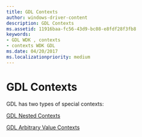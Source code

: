 ```yaml
---
title: GDL Contexts
author: windows-driver-content
description: GDL Contexts
ms.assetid: 11916baa-fc56-43d9-bc08-e8fdf28f3fb8
keywords:
- GDL WDK , contexts
- contexts WDK GDL
ms.date: 04/20/2017
ms.localizationpriority: medium
---
```


# GDL Contexts


GDL has two types of special contexts:

[GDL Nested Contexts](gdl-nested-contexts.md)

[GDL Arbitrary Value Contexts](gdl-arbitrary-value-contexts.md)

 

 




